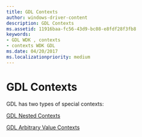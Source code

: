 ```yaml
---
title: GDL Contexts
author: windows-driver-content
description: GDL Contexts
ms.assetid: 11916baa-fc56-43d9-bc08-e8fdf28f3fb8
keywords:
- GDL WDK , contexts
- contexts WDK GDL
ms.date: 04/20/2017
ms.localizationpriority: medium
---
```


# GDL Contexts


GDL has two types of special contexts:

[GDL Nested Contexts](gdl-nested-contexts.md)

[GDL Arbitrary Value Contexts](gdl-arbitrary-value-contexts.md)

 

 




